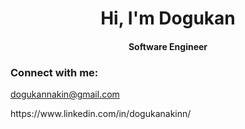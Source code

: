 <h1 align="center">Hi, I'm Dogukan</h1>
<h4 align="center"> Software Engineer </h4>


<h3 align="left">Connect with me:</h3>
<p align="left">
  <a href="mailto:dogukannakin@gmail.com">dogukannakin@gmail.com</a>
<p align="left">
   https://www.linkedin.com/in/dogukanakinn/
</p>